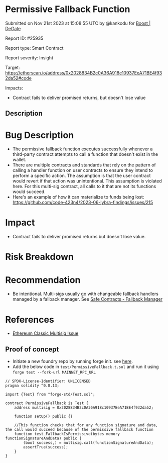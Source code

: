 
# Permissive Fallback Function

Submitted on Nov 21st 2023 at 15:08:55 UTC by @kankodu for [Boost | DeGate](https://immunefi.com/bounty/boosteddegatebugbounty/)

Report ID: #25935

Report type: Smart Contract

Report severity: Insight

Target: https://etherscan.io/address/0x2028834B2c0A36A918c10937EeA71BE4f932da52#code

Impacts:
- Contract fails to deliver promised returns, but doesn't lose value

## Description
# Bug Description
- The permissive fallback function executes successfully whenever a third-party contract attempts to call a function that doesn't exist in the wallet.
- There are multiple contracts and standards that rely on the pattern of calling a handler function on user contracts to ensure they intend to perform a specific action. The assumption is that the user contract would revert if that action was unintentional. This assumption is violated here. For this multi-sig contract, all calls to it that are not its functions would succeed.
- Here's an example of how it can materialize to funds being lost: https://github.com/code-423n4/2023-06-lybra-findings/issues/215

# Impact
- Contract fails to deliver promised returns but doesn't lose value.

# Risk Breakdown

# Recommendation
- Be intentional. Multi-sigs usually go with changeable fallback handlers managed by a fallback manager. See [Safe Contracts - Fallback Manager](https://github.com/safe-global/safe-contracts/blob/main/contracts/base/FallbackManager.sol)

# References
- [Ethereum Classic Multisig Issue](https://github.com/EthereumCommonwealth/ethereum-classic-multisig/issues/1)


## Proof of concept
- Initiate a new foundry repo by running forge init. see [here](https://book.getfoundry.sh/projects/creating-a-new-project).
- Add the below code in `test/PermissiveFallback.t.sol` and run it using `forge test --fork-url MAINNET_RPC_URL`

```
// SPDX-License-Identifier: UNLICENSED
pragma solidity ^0.8.13;

import {Test} from "forge-std/Test.sol";

contract PermissiveFallback is Test {
    address multisig = 0x2028834B2c0A36A918c10937EeA71BE4f932da52;

    function setUp() public {}

    //This function checks that for any function signature and data, the call would succeed because of the permissive fallback function
    function test_FallbackIsPermissive(bytes memory functionSignatureAndData) public {
        (bool success,) = multisig.call(functionSignatureAndData);
        assertTrue(success);
    }
}

```